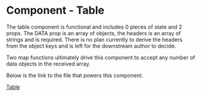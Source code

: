 # Component - Table

The table component is functional and includes 0 pieces of state and 2 props.
The DATA prop is an array of objects, the headers is an array of strings and is required. There is no plan currently to derive the headers from the object keys and is left for the downstream author to decide.

Two map functions ultimately drive this component to accept any number of data objects in the received array.

Below is the link to the file that powers this component.

[Table](https://github.com/joeHillman/react-workbench/blob/master/src/components/Table.js)
